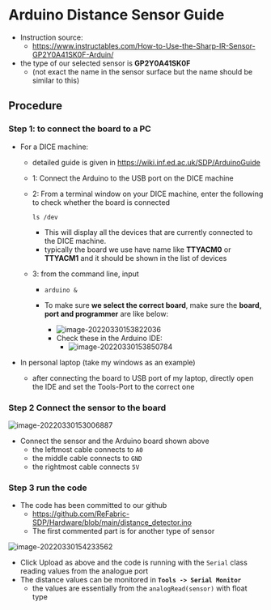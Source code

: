 # Arduino Distance Sensor Guide

- Instruction source:
  - https://www.instructables.com/How-to-Use-the-Sharp-IR-Sensor-GP2Y0A41SK0F-Arduin/
- the type of our selected sensor is **GP2Y0A41SK0F**
  - (not exact the name in the sensor surface but the name should be similar to this)

## Procedure

### Step 1: to connect the board to a PC

- For a DICE machine:

  - detailed guide is given in https://wiki.inf.ed.ac.uk/SDP/ArduinoGuide

  - 1: Connect the Arduino to the USB port on the DICE machine

  - 2: From a terminal window on your DICE machine, enter the following to check whether the board is connected

    ```
    ls /dev
    ```

    - This will display all the devices that are currently connected to the DICE machine.
    - typically the board we use have name like **TTYACM0** or **TTYACM1** and it should be shown in the list of devices

  - 3: from the command line, input

    - ```
      arduino &
      ```

    - To make sure **we select the correct board**, make sure the **board, port and programmer** are like below:

      - ![image-20220330153822036](C:\Users\Morphling\AppData\Roaming\Typora\typora-user-images\image-20220330153822036.png)
      - Check these in the Arduino IDE:
        - ![image-20220330153850784](C:\Users\Morphling\AppData\Roaming\Typora\typora-user-images\image-20220330153850784.png)

- In personal laptop (take my windows as an example)

  - after connecting the board to USB port of my laptop, directly open the IDE and set the Tools-Port to the correct one

### Step 2 Connect the sensor to the board

![image-20220330153006887](C:\Users\Morphling\AppData\Roaming\Typora\typora-user-images\image-20220330153006887.png)

- Connect the sensor and the Arduino board shown above
  - the leftmost cable connects to `A0`
  - the middle cable connects to `GND`
  - the rightmost cable connects `5V`

### Step 3  run the code

- The code has been committed to our github 
  - https://github.com/ReFabric-SDP/Hardware/blob/main/distance_detector.ino
  - The first commented part is for another type of sensor 

![image-20220330154233562](C:\Users\Morphling\AppData\Roaming\Typora\typora-user-images\image-20220330154233562.png)

- Click Upload as above and the code is running with the `Serial` class reading values from the analogue port
- The distance values can be monitored in **`Tools -> Serial Monitor`**
  - the values are essentially from the `analogRead(sensor)` with float type